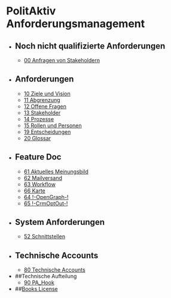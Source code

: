 # PolitAktiv Anforderungsmanagement 
* ## Noch nicht qualifizierte Anforderungen
  * [00 Anfragen von Stakeholdern](UnqualifiedRequirements.md)
* ## Anforderungen
  * [10 Ziele und Vision](VisionAndPurpose.md)
  * [11 Abgrenzung](ScoPe.md)
  * [12 Offene Fragen](OpenQuestions.md)
  * [13 Stakeholder](StakeHolders.md)
  * [14 Prozesse](processes/SUMMARY.md)
  * [15 Rollen und Personen](PersonAndRole.md)
  * [19 Entscheidungen](DeCisions.md)
  * [20 Glossar](GlosSar.md)
* ## Feature Doc
  * [61 Aktuelles Meinungsbild](Feature001AktuellesMeinungsbild.md)
  * [62 Mailversand](Feature002Mailversand.md)
  * [63 Workflow](Feature003Workflow.md)
  * [66 Karte](Feature006Karte.md)
  * [64 !-OpenGraph-!](Feature004OpenGraph.md)
  * [65 !-CrmOptOut-!](Feature005CrmOptOut.md)
* ## System Anforderungen
  * [52 Schnittstellen](InterFaces.md)
* ## Technische Accounts
  * [80 Technische Accounts](TechnischeAccounts.md)
* ##Technische Aufteilung
  * [90 PA_Hook](Architecture090PaHook.md)
* ##[Books License](../LICENSE.md)
